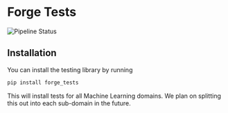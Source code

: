 # Forge Tests

![Pipeline Status](https://github.com/mithril-labs/forge-tests/actions/workflows/pipeline.yaml/badge.svg)

## Installation

You can install the testing library by running

```bash
pip install forge_tests
```

This will install tests for all Machine Learning domains. We plan on splitting this out into each sub-domain in the future.

